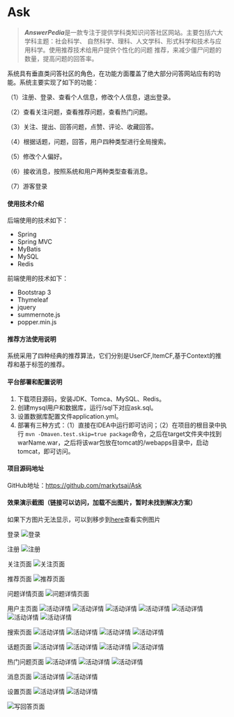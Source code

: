 # Ask
     
> ***AnswerPedia***是一款专注于提供学科类知识问答社区网站。主要包括六大学科主题：社会科学、
自然科学、理科、人文学科、形式科学和技术与应用科学。使用推荐技术给用户提供个性化的问题
推荐，来减少僵尸问题的数量，提高问题的回答率。
>

系统具有垂直类问答社区的角色，在功能方面覆盖了绝大部分问答网站应有的功能。系统主要实现了如下的功能：

（1）注册、登录、查看个人信息，修改个人信息，退出登录。

（2）查看关注问题，查看推荐问题，查看热门问题。

（3）关注、提出、回答问题，点赞、评论、收藏回答。

（4）根据话题，问题，回答，用户四种类型进行全局搜索。

（5）修改个人偏好。

（6）接收消息，按照系统和用户两种类型查看消息。

（7）游客登录

#### 使用技术介绍
后端使用的技术如下：   
- Spring
- Spring MVC
- MyBatis
- MySQL
- Redis
     
前端使用的技术如下：     
- Bootstrap 3
- Thymeleaf
- jquery
- summernote.js
- popper.min.js

#### 推荐方法使用说明
系统采用了四种经典的推荐算法，它们分别是UserCF,ItemCF,基于Context的推荐和基于标签的推荐。
          
#### 平台部署和配置说明
1. 下载项目源码，安装JDK、Tomca、MySQL、Redis。
2. 创建mysql用户和数据库，运行/sql下对应ask.sql。
3. 设置数据库配置文件application.yml。
4. 部署有三种方式：（1）直接在IDEA中运行即可访问；（2）在项目的根目录中执行
`mvn -Dmaven.test.skip=true package`命令，之后在target文件夹中找到
warName.war，之后将该war包放在tomcat的/webapps目录中，启动tomcat，即可访问。


#### 项目源码地址     
GitHub地址：<https://github.com/markytsai/Ask>
     
#### 效果演示截图（链接可以访问，加载不出图片，暂时未找到解决方案）
如果下方图片无法显示，可以到移步到[here](https://github.com/markytsai/Readme_pictures/tree/master/readme-pic)查看实例图片

登录
![登录](http://github.com/markytsai/Readme_pictures/raw/master/readme-pic/_login.png)

注册
![注册](http://github.com/markytsai/Readme_pictures/raw/master/readme-pic/_register.png)

关注页面
![关注页面](http://github.com/markytsai/Readme_pictures/raw/master/readme-pic/_following.png)

推荐页面
![推荐页面](http://github.com/markytsai/Readme_pictures/raw/master/readme-pic/_recommend.png)

问题详情页面
![问题详情页面](http://github.com/markytsai/Readme_pictures/raw/master/readme-pic/_questionDetal.png)

用户主页面
![活动详情](http://github.com/markytsai/Readme_pictures/raw/master/readme-pic/user/_userhome_activity.png)
![活动详情](http://github.com/markytsai/Readme_pictures/raw/master/readme-pic/user/_userhome_answer.png)
![活动详情](http://github.com/markytsai/Readme_pictures/raw/master/readme-pic/user/_userhome_collect.png)
![活动详情](http://github.com/markytsai/Readme_pictures/raw/master/readme-pic/user/_userhome_follouser.png)
![活动详情](http://github.com/markytsai/Readme_pictures/raw/master/readme-pic/user/_userhome_followquestion.png)
![活动详情](http://github.com/markytsai/Readme_pictures/raw/master/readme-pic/user/_userhome_followtopic.png)
![活动详情](http://github.com/markytsai/Readme_pictures/raw/master/readme-pic/user/_userhome_question.png)

搜索页面
![活动详情](http://github.com/markytsai/Readme_pictures/raw/master/readme-pic/search/_search_question.png)
![活动详情](http://github.com/markytsai/Readme_pictures/raw/master/readme-pic/search/_search_topic.png)
![活动详情](http://github.com/markytsai/Readme_pictures/raw/master/readme-pic/search/_search_user.png)
![活动详情](http://github.com/markytsai/Readme_pictures/raw/master/readme-pic/search/_search_answer.png)

话题页面
![活动详情](http://github.com/markytsai/Readme_pictures/raw/master/readme-pic/topic/_topic_intro.png)
![活动详情](http://github.com/markytsai/Readme_pictures/raw/master/readme-pic/topic/_topic_question.png)
![活动详情](http://github.com/markytsai/Readme_pictures/raw/master/readme-pic/topic/_topic_answer.png)
![活动详情](http://github.com/markytsai/Readme_pictures/raw/master/readme-pic/topic/__topic_user.png)

热门问题页面
![活动详情](http://github.com/markytsai/Readme_pictures/raw/master/readme-pic/popular/_popular_day.png)
![活动详情](http://github.com/markytsai/Readme_pictures/raw/master/readme-pic/popular/_popular_week.png)
![活动详情](http://github.com/markytsai/Readme_pictures/raw/master/readme-pic/popular/_popular_month.png)

消息页面
![活动详情](http://github.com/markytsai/Readme_pictures/raw/master/readme-pic/notification/_notification_sys.png)
![活动详情](http://github.com/markytsai/Readme_pictures/raw/master/readme-pic/notification/_notification_user.png)

设置页面
![活动详情](http://github.com/markytsai/Readme_pictures/raw/master/readme-pic/setting/_setting_profile.png)
![活动详情](http://github.com/markytsai/Readme_pictures/raw/master/readme-pic/setting/_setting_preferece.png)

![写回答页面](http://github.com/markytsai/Readme_pictures/raw/master/readme-pic/_writeAnswer.png)
     
     
     
     
     
